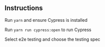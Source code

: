 ## Instructions

Run `yarn` and ensure Cypress is installed

Run `yarn run cypress:open` to run Cypress

Select e2e testing and choose the testing spec
